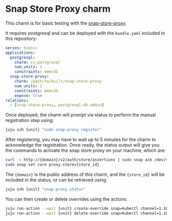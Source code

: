 # Snap Store Proxy charm

This charm is for basic testing with the [snap-store-proxy][].

It requires postgresql and can be deployed with the `bundle.yaml` included in
this repository:

```yaml
series: bionic
applications:
  postgresql:
    charm: cs:postgresql
    num_units: 1
    constraints: mem=3G
  snap-store-proxy:
    charm: /path/to/built/snap-store-proxy
    num_units: 1
    constraints: mem=3G
    expose: true
relations:
  - [snap-store-proxy, postgresql:db-admin]
```

Once deployed, the charm will prompt via status to perform the manual
registration step using:

```bash
juju ssh {unit} "sudo snap-proxy register"
```

After registering, you may have to wait up to 5 minutes for the charm to
acknowledge the registration. Once ready, the status output will give you the
commands to activate the snap store proxy on your machine, which are:

```bash
curl -s http://{domain}/v2/auth/store/assertions | sudo snap ack /dev/stdin
sudo snap set core proxy.store={store_id}
```

The `{domain}` is the public address of this charm, and the `{store_id}` will
be included in the status, or can be retrieved using:

```bash
juju ssh {unit} "snap-proxy status"
```

You can then create or delete overrides using the actions:

```bash
juju run-action --wait {unit} create-override snap=kubectl channel=1.16/stable rev=1202
juju run-action --wait {unit} delete-override snap=kubectl channel=1.16/stable
```

[snap-store-proxy]: https://docs.ubuntu.com/snap-store-proxy/en/
